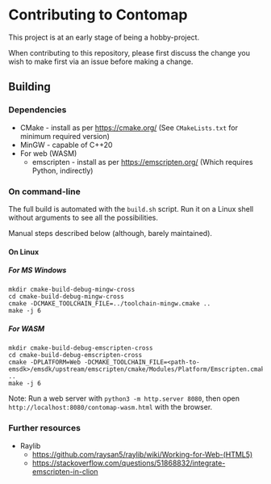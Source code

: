 # Contributing to Contomap

This project is at an early stage of being a hobby-project.

When contributing to this repository, please first discuss the change you wish to make
first via an issue before making a change.

## Building

### Dependencies

* CMake - install as per https://cmake.org/ (See `CMakeLists.txt` for minimum required version)
* MinGW - capable of C++20
* For web (WASM)
    * emscripten - install as per https://emscripten.org/ (Which requires Python, indirectly)

### On command-line

The full build is automated with the `build.sh` script.
Run it on a Linux shell without arguments to see all the possibilities.

Manual steps described below (although, barely maintained).

#### On Linux

##### For MS Windows

```
mkdir cmake-build-debug-mingw-cross
cd cmake-build-debug-mingw-cross
cmake -DCMAKE_TOOLCHAIN_FILE=../toolchain-mingw.cmake ..
make -j 6
```

##### For WASM

```
mkdir cmake-build-debug-emscripten-cross
cd cmake-build-debug-emscripten-cross
cmake -DPLATFORM=Web -DCMAKE_TOOLCHAIN_FILE=<path-to-emsdk>/emsdk/upstream/emscripten/cmake/Modules/Platform/Emscripten.cmake ..
make -j 6
```

Note: Run a web server with `python3 -m http.server 8080`, then open `http://localhost:8080/contomap-wasm.html` with the
browser.

### Further resources

* Raylib
    * https://github.com/raysan5/raylib/wiki/Working-for-Web-(HTML5)
    * https://stackoverflow.com/questions/51868832/integrate-emscripten-in-clion
